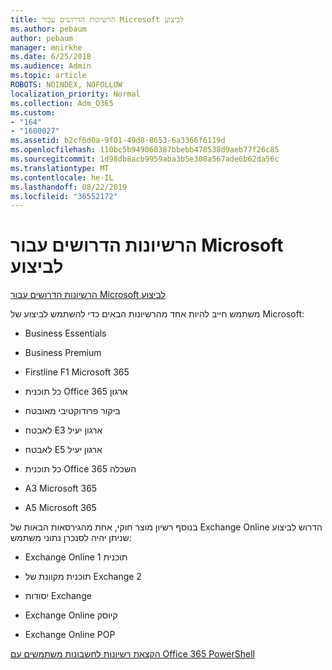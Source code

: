 ```yaml
---
title: הרשיונות הדרושים עבור Microsoft לביצוע
ms.author: pebaum
author: pebaum
manager: mnirkhe
ms.date: 6/25/2018
ms.audience: Admin
ms.topic: article
ROBOTS: NOINDEX, NOFOLLOW
localization_priority: Normal
ms.collection: Adm_O365
ms.custom:
- "164"
- "1600027"
ms.assetid: b2cf6d0a-9f01-49d8-8653-6a3366f6119d
ms.openlocfilehash: 110bc5b949060387bbebb478538d9aeb77f26c85
ms.sourcegitcommit: 1d98db8acb9959aba3b5e308a567ade6b62da56c
ms.translationtype: MT
ms.contentlocale: he-IL
ms.lasthandoff: 08/22/2019
ms.locfileid: "36552172"
---
```

# <a name="required-licenses-for-microsoft-todo"></a>הרשיונות הדרושים עבור Microsoft לביצוע

[הרשיונות הדרושים עבור Microsoft לביצוע](https://support.office.com/article/381e9d1b-c500-49b5-973e-890fd86528d7.aspx)
  
משתמש חייב להיות אחד מהרשיונות הבאים כדי להשתמש לביצוע של Microsoft:
  
- Business Essentials

- Business Premium

- Firstline F1 Microsoft 365

- כל תוכנית Office 365 ארגון

- ביקור פרודוקטיבי מאובטח

- לאבטח E3 ארגון יעיל

- לאבטח E5 ארגון יעיל

- כל תוכנית Office 365 השכלה

- A3 Microsoft 365

- A5 Microsoft 365

בנוסף רשיון מוצר חוקי, אחת מהגירסאות הבאות של Exchange Online הדרוש לביצוע שניתן יהיה לסנכרן נתוני משתמש:
  
- Exchange Online תוכנית 1

- תוכנית מקוונת של Exchange 2

- יסודות Exchange

- Exchange Online קיוסק

- Exchange Online POP

[הקצאת רשיונות לחשבונות משתמשים עם Office 365 PowerShell](https://docs.microsoft.com/office365/enterprise/powershell/assign-licenses-to-user-accounts-with-office-365-powershell )
  